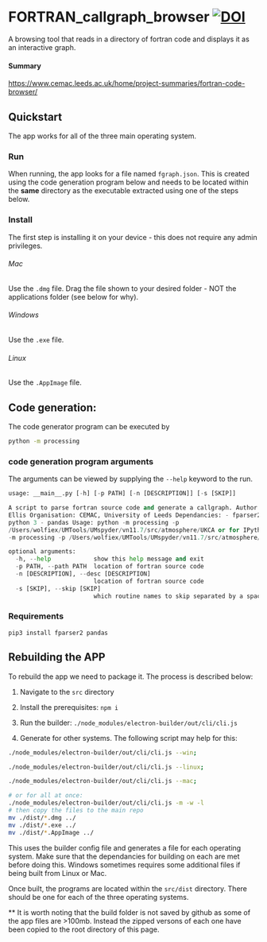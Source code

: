 # FORTRAN_callgraph_browser [![DOI](https://zenodo.org/badge/390411763.svg)](https://zenodo.org/badge/latestdoi/390411763)
A browsing tool that reads in a directory of fortran code and displays it as an interactive graph. 
 
#### Summary 
https://www.cemac.leeds.ac.uk/home/project-summaries/fortran-code-browser/
 
## Quickstart
The app works for all of the three main operating system. 


### Run
When running, the app looks for a file named `fgraph.json`. This is created using the code generation program below and needs to be located within the __same__ directory as the executable extracted using one of the steps below. 


### Install
The first step is installing it on your device - this does not require any admin privileges. 
###### Mac
Use the `.dmg` file. 
Drag the file shown to your desired folder - NOT the applications folder (see below for why).
###### Windows
Use the `.exe` file. 
###### Linux
Use the `.AppImage` file. 







## Code generation: 
The code generator program can be executed by 

```bash 
python -m processing
```

### code generation program arguments
The arguments can be viewed by supplying the `--help` keyword to the run. 

```python
usage: __main__.py [-h] [-p PATH] [-n [DESCRIPTION]] [-s [SKIP]]

A script to parse fortran source code and generate a callgraph. Author: Daniel
Ellis Organisation: CEMAC, University of Leeds Dependancies: - fparser2 -
python 3 - pandas Usage: python -m processing -p
/Users/wolfiex/UMTools/UMspyder/vn11.7/src/atmosphere/UKCA or for IPython run
-m processing -p /Users/wolfiex/UMTools/UMspyder/vn11.7/src/atmosphere/UKCA

optional arguments:
  -h, --help            show this help message and exit
  -p PATH, --path PATH  location of fortran source code
  -n [DESCRIPTION], --desc [DESCRIPTION]
                        location of fortran source code
  -s [SKIP], --skip [SKIP]
                        which routine names to skip separated by a space.
```

### Requirements

```pip3 install fparser2 pandas```

## Rebuilding the APP
To rebuild the app we need to package it. The process is described below:
1. Navigate to the `src` directory
2. Install the prerequisites: `npm i`
3. Run the builder: `./node_modules/electron-builder/out/cli/cli.js`

4. Generate for other systems. The following script may help for this:
```bash 
./node_modules/electron-builder/out/cli/cli.js --win;

./node_modules/electron-builder/out/cli/cli.js --linux;

./node_modules/electron-builder/out/cli/cli.js --mac;

# or for all at once:
./node_modules/electron-builder/out/cli/cli.js -m -w -l
# then copy the files to the main repo
mv ./dist/*.dmg ../
mv ./dist/*.exe ../
mv ./dist/*.AppImage ../


```
This uses the builder config file and generates a file for each operating system. Make sure that the dependancies for building on each are met before doing this. Windows sometimes requires some additional files if being built from Linux or Mac. 

Once built, the programs are located within the `src/dist` directory. There should be one for each of the three operating systems. 

** It is worth noting that the build folder is not saved by github as some of the app files are >100mb. Instead the zipped versons of each one have been copied to the root directory of this page. 
